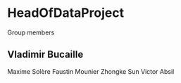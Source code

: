 # HeadOfDataProject


 Group members
 ## Vladimir Bucaille
 Maxime Solère
 Faustin Mounier
 Zhongke Sun
 Victor Absil 
